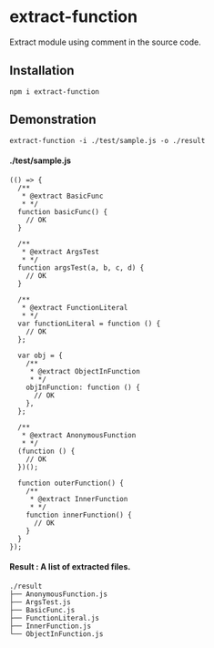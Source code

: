 # extract-function
Extract module using comment in the source code.

## Installation
```
npm i extract-function
```

## Demonstration
```
extract-function -i ./test/sample.js -o ./result
```

#### ./test/sample.js
```
(() => {
  /**
   * @extract BasicFunc
   * */
  function basicFunc() {
    // OK
  }

  /**
   * @extract ArgsTest
   * */
  function argsTest(a, b, c, d) {
    // OK
  }

  /**
   * @extract FunctionLiteral
   * */
  var functionLiteral = function () {
    // OK
  };

  var obj = {
    /**
     * @extract ObjectInFunction
     * */
    objInFunction: function () {
      // OK
    },
  };

  /**
   * @extract AnonymousFunction
   * */
  (function () {
    // OK
  })();

  function outerFunction() {
    /**
     * @extract InnerFunction
     * */
    function innerFunction() {
      // OK
    }
  }
});
```

#### Result : A list of extracted files.
```
./result
├── AnonymousFunction.js
├── ArgsTest.js
├── BasicFunc.js
├── FunctionLiteral.js
├── InnerFunction.js
└── ObjectInFunction.js
```